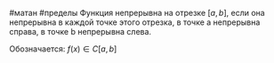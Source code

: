 #матан #пределы
Функция непрерывна на отрезке $[a, b]$, если она непрерывна в каждой точке этого отрезка, в точке a непрерывна справа, в точке b непрерывна слева.

Обозначается: $f(x) \in C[a, b]$